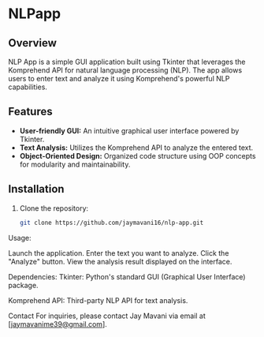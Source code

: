 # NLPapp

## Overview

NLP App is a simple GUI application built using Tkinter that leverages the Komprehend API for natural language processing (NLP). 
The app allows users to enter text and analyze it using Komprehend's powerful NLP capabilities.

## Features

- **User-friendly GUI:** An intuitive graphical user interface powered by Tkinter.
- **Text Analysis:** Utilizes the Komprehend API to analyze the entered text.
- **Object-Oriented Design:** Organized code structure using OOP concepts for modularity and maintainability.

## Installation

1. Clone the repository:

   ```bash
   git clone https://github.com/jaymavani16/nlp-app.git
   
Usage:

Launch the application.
Enter the text you want to analyze.
Click the "Analyze" button.
View the analysis result displayed on the interface.

Dependencies:
Tkinter: Python's standard GUI (Graphical User Interface) package.

Komprehend API: Third-party NLP API for text analysis.

Contact
For inquiries, please contact Jay Mavani via email at [jaymavanime39@gmail.com].
